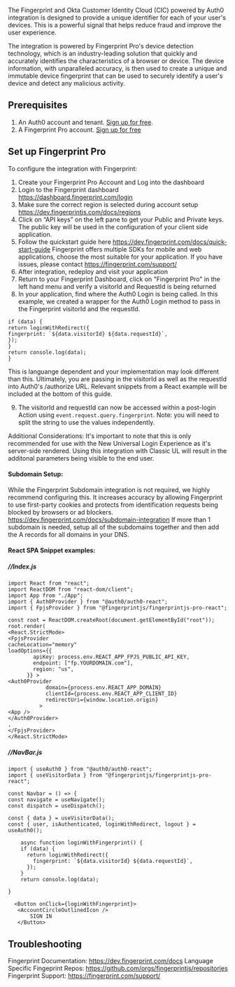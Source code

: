The Fingerprint and Okta Customer Identity Cloud (CIC) powered by Auth0 integration is designed to provide a unique identifier for each of your user's devices. This is a powerful signal that helps reduce fraud and improve the user experience. 

The integration is powered by Fingerprint Pro's device detection technology, which is an industry-leading solution that quickly and accurately identifies the characteristics of a browser or device. The device information, with unparalleled accuracy, is then used to create a unique and immutable device fingerprint that can be used to securely identify a user's device and detect any malicious activity.

## Prerequisites

1. An Auth0 account and tenant. [Sign up for free](https://auth0.com/signup).
2. A Fingerprint Pro account. [Sign up for free](https://dashboard.fingerprint.com/signup/)

## Set up Fingerprint Pro

To configure the integration with Fingerprint:

1. Create your Fingerprint Pro Account and Log into the dashboard
2. Login to the Fingerprint dashboard https://dashboard.fingerprint.com/login
3. Make sure the correct region is selected during account setup https://dev.fingerprintjs.com/docs/regions
4. Click on “API keys” on the left pane to get your Public and Private keys. The public key will be used in the configuration of your client side application.
5. Follow the quickstart guide here https://dev.fingerprint.com/docs/quick-start-guide Fingerprint offers multiple SDKs for mobile and web applications, choose the most suitable for your application. If you have issues, please contact https://fingerprint.com/support/
6. After integration, redeploy and visit your application
7. Return to your Fingerprint Dashboard, click on "Fingerprint Pro" in the left hand menu and verify a visitorId and RequestId is being returned
8. In your application, find where the Auth0 Login is being called. In this example, we created a wrapper for the Auth0 Login method to pass in the Fingerprint visitorId and the requestId.

```async function loginWithFingerprint() {
if (data) {
return loginWithRedirect({
fingerprint: `${data.visitorId} ${data.requestId}`,
});
}
return console.log(data);
}
```

This is languange dependent and your implementation may look different than this. Ultimately, you are passing in the visitorId as well as the requestId into Auth0's /authorize URL. Relevant snippets from a React example will be included at the bottom of this guide.

9. The visitorId and requestId can now be accessed within a post-login Action using ```event.request.query.fingerprint```. Note: you will need to split the string to use the values independently. 

Additional Considerations:
It's important to note that this is only recommended for use with the New Universal Login Experience as it's server-side rendered. Using this integration with Classic UL will result in the additonal parameters being visible to the end user.


#### Subdomain Setup:

While the Fingerprint Subdomain integration is not required, we highly recommend configuring this. It increases accuracy by allowing Fingerprint to use first-party cookies and protects from identification requests being blocked by browsers or ad blockers.
https://dev.fingerprint.com/docs/subdomain-integration
If more than 1 subdomain is needed, setup all of the subdomains together and then add the A records for all domains in your DNS.

#### React SPA Snippet examples:

##### //Index.js

```
import React from "react";
import ReactDOM from "react-dom/client";
import App from "./App";
import { Auth0Provider } from "@auth0/auth0-react";
import { FpjsProvider } from "@fingerprintjs/fingerprintjs-pro-react";

const root = ReactDOM.createRoot(document.getElementById("root"));
root.render(
<React.StrictMode>
<FpjsProvider
cacheLocation="memory"
loadOptions={{
        apiKey: process.env.REACT_APP_FPJS_PUBLIC_API_KEY,
        endpoint: ["fp.YOURDOMAIN.com"],
        region: "us",
      }} >
<Auth0Provider
            domain={process.env.REACT_APP_DOMAIN}
            clientId={process.env.REACT_APP_CLIENT_ID}
            redirectUri={window.location.origin}
          >
<App />
</Auth0Provider>
,
</FpjsProvider>
</React.StrictMode>

```

##### //NavBar.js

```
import { useAuth0 } from "@auth0/auth0-react";
import { useVisitorData } from "@fingerprintjs/fingerprintjs-pro-react";

const Navbar = () => {
const navigate = useNavigate();
const dispatch = useDispatch();

const { data } = useVisitorData();
const { user, isAuthenticated, loginWithRedirect, logout } = useAuth0();

    async function loginWithFingerprint() {
    if (data) {
      return loginWithRedirect({
        fingerprint: `${data.visitorId} ${data.requestId}`,
      });
    }
    return console.log(data);

}

  <Button onClick={loginWithFingerprint}>
   <AccountCircleOutlinedIcon />
       SIGN IN
   </Button>
```



## Troubleshooting

Fingerprint Documentation: https://dev.fingerprint.com/docs
Language Specific Fingeprint Repos: https://github.com/orgs/fingerprintjs/repositories
Fingerprint Support: https://fingerprint.com/support/

